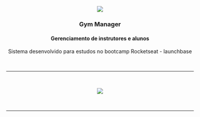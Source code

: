 <div align="center">
  <img src="https://2e1ev12qjpdy2khbbl1vc8vf16v3-wpengine.netdna-ssl.com/wp-content/uploads/2018/08/Vertical-Icons_Artboard-21-400x250.png" />  
  <h3> Gym Manager</h3>
  <h4>Gerenciamento de instrutores e alunos</h4>
  <p> Sistema desenvolvido para estudos no bootcamp Rocketseat - launchbase </p>
</div>
&nbsp;

---
&nbsp;

<div align="center">
  <img src="https://s7.gifyu.com/images/gym_manager.gif" />
</div>

&nbsp;

---

&nbsp;

